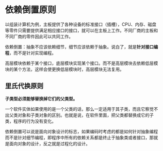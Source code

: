# 依赖倒置原则

以组装计算机为例，主板提供了各种设备的标准接口（插槽），CPU、内存、磁盘等零件只需要提供满足相应接口的接口，就可以在主板上工作。不同厂商的主板和不同厂商的零件因此可以共同工作。

依赖倒置：抽象不应该依赖细节，细节应该依赖于抽象。说白了，就是**针对接口编程**，而不是针对实现编程。

高层模块依赖于某个接口，底层模块实现某个接口。而不是高层模块去依赖低层模块的某个方法，这样会使更换低层模块时，高层模块无法复用。

## 里氏代换原则

**子类型必须能够替换掉它们的父类型。**

一个软件实体如果使用的是一个父类的话，那么一定适用于其子类，而且它察觉不出父类对象和子类对象的区别。也就是说，在软件里面，把父类都替换成它的子类，程序的行为没有变化。

依赖倒置可以说是面向对象设计的标志，如果编码时考虑的都是如何针对抽象编程而不是针对细节编程，即程序中所有的依赖关系都是终止于抽象类或者接口，那就是面向对象的设计，反之就是过程化的设计。

